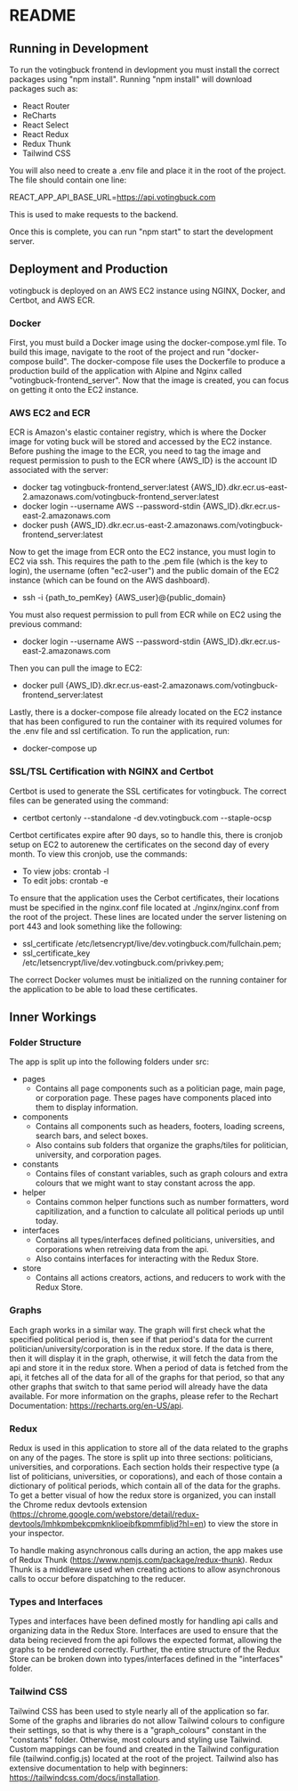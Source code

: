 # README
## Running in Development
To run the votingbuck frontend in devlopment you must install the correct packages using "npm install". Running "npm install" will download packages such as:
* React Router
* ReCharts
* React Select
* React Redux
* Redux Thunk
* Tailwind CSS

You will also need to create a .env file and place it in the root of the project. The file should contain one line: 

REACT_APP_API_BASE_URL=https://api.votingbuck.com

This is used to make requests to the backend.

Once this is complete, you can run "npm start" to start the development server.

## Deployment and Production
votingbuck is deployed on an AWS EC2 instance using NGINX, Docker, and Certbot, and AWS ECR.

### Docker
First, you must build a Docker image using the docker-compose.yml file. To build this image, navigate to the root of the project and run "docker-compose build". The docker-compose file uses the Dockerfile to produce a production build of the application with Alpine and Nginx called "votingbuck-frontend_server". Now that the image is created, you can focus on getting it onto the EC2 instance. 

### AWS EC2 and ECR
ECR is Amazon's elastic container registry, which is where the Docker image for voting buck will be stored and accessed by the EC2 instance. Before pushing the image to the ECR, you need to tag the image and request permission to push to the ECR where {AWS_ID} is the account ID associated with the server:
* docker tag votingbuck-frontend_server:latest {AWS_ID}.dkr.ecr.us-east-2.amazonaws.com/votingbuck-frontend_server:latest
* docker login --username AWS --password-stdin {AWS_ID}.dkr.ecr.us-east-2.amazonaws.com
* docker push {AWS_ID}.dkr.ecr.us-east-2.amazonaws.com/votingbuck-frontend_server:latest

Now to get the image from ECR onto the EC2 instance, you must login to EC2 via ssh. This requires the path to the .pem file (which is the key to login), the username (often "ec2-user") and the public domain of the EC2 instance (which can be found on the AWS dashboard).
* ssh -i {path_to_pemKey} {AWS_user}@{public_domain}

You must also request permission to pull from ECR while on EC2 using the previous command:
* docker login --username AWS --password-stdin {AWS_ID}.dkr.ecr.us-east-2.amazonaws.com

Then you can pull the image to EC2:
* docker pull {AWS_ID}.dkr.ecr.us-east-2.amazonaws.com/votingbuck-frontend_server:latest

Lastly, there is a docker-compose file already located on the EC2 instance that has been configured to run the container with its required volumes for the .env file and ssl certification. To run the application, run:
* docker-compose up

### SSL/TSL Certification with NGINX and Certbot
Certbot is used to generate the SSL certificates for votingbuck. The correct files can be generated using the command:
* certbot certonly --standalone -d dev.votingbuck.com --staple-ocsp

Certbot certificates expire after 90 days, so to handle this, there is cronjob setup on EC2 to autorenew the certificates on the second day of every month. To view this cronjob, use the commands:
* To view jobs: crontab -l 
* To edit jobs: crontab -e

To ensure that the application uses the Cerbot certificates, their locations must be specified in the nginx.conf file located at ./nginx/nginx.conf from the root of the project. These lines are located under the server listening on port 443 and look something like the following:
* ssl_certificate /etc/letsencrypt/live/dev.votingbuck.com/fullchain.pem;
* ssl_certificate_key /etc/letsencrypt/live/dev.votingbuck.com/privkey.pem;

The correct Docker volumes must be initialized on the running container for the application to be able to load these certificates.

## Inner Workings
### Folder Structure
The app is split up into the following folders under src:
* pages
	* Contains all page components such as a politician page, main page, or corporation page. These pages have components placed into them to display information.
* components
	* Contains all components such as headers, footers, loading screens, search bars, and select boxes.
	* Also contains sub folders that organize the graphs/tiles for politician, university, and corporation pages.
* constants
	* Contains files of constant variables, such as graph colours and extra colours that we might want to stay constant across the app.
* helper
	* Contains common helper functions such as number formatters, word capitilization, and a function to calculate all political periods up until today.
* interfaces
	* Contains all types/interfaces defined politicians, universities, and corporations when retreiving data from the api.
	* Also contains interfaces for interacting with the Redux Store.
* store
	* Contains all actions creators, actions, and reducers to work with the Redux Store.
### Graphs
Each graph works in a similar way. The graph will first check what the specified political period is, then see if that period's data for the current politician/university/corporation is in the redux store. If the data is there, then it will display it in the graph, otherwise, it will fetch the data from the api and store it in the redux store. When a period of data is fetched from the api, it fetches all of the data for all of the graphs for that period, so that any other graphs that switch to that same period will already have the data available. For more information on the graphs, please refer to the Rechart Documentation: https://recharts.org/en-US/api.

### Redux
Redux is used in this application to store all of the data related to the graphs on any of the pages. The store is split up into three sections: politicians, universities, and corporations. Each section holds their respective type (a list of politicians, universities, or coporations), and each of those contain a dictionary of political periods, which contain all of the data for the graphs. To get a better visual of how the redux store is organized, you can install the Chrome redux devtools extension (https://chrome.google.com/webstore/detail/redux-devtools/lmhkpmbekcpmknklioeibfkpmmfibljd?hl=en) to view the store in your inspector.

To handle making asynchronous calls during an action, the app makes use of Redux Thunk (https://www.npmjs.com/package/redux-thunk). Redux Thunk is a middleware used when creating actions to allow asynchronous calls to occur before dispatching to the reducer.

### Types and Interfaces
Types and interfaces have been defined mostly for handling api calls and organizing data in the Redux Store. Interfaces are used to ensure that the data being recieved from the api follows the expected format, allowing the graphs to be rendered correctly. Further, the entire structure of the Redux Store can be broken down into types/interfaces defined in the "interfaces" folder.

### Tailwind CSS
Tailwind CSS has been used to style nearly all of the application so far. Some of the graphs and libraries do not allow Tailwind colours to configure their settings, so that is why there is a "graph_colours" constant in the "constants" folder. Otherwise, most colours and styling use Tailwind. Custom mappings can be found and created in the Tailwind configuration file (tailwind.config.js) located at the root of the project. Tailwind also has extensive documentation to help with beginners: https://tailwindcss.com/docs/installation.
